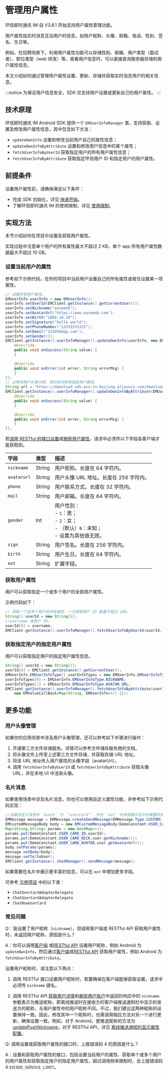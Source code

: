 # 管理用户属性

<Toc />

环信即时通讯 IM 自 V3.8.1 开始支持用户属性管理功能。

用户属性指实时消息互动用户的信息，如用户昵称、头像、邮箱、电话、性别、签名、生日等。

例如，在招聘场景下，利用用户属性功能可以存储性别、邮箱、用户类型（面试者）、职位类型（web 研发）等。查看用户信息时，可以直接查询服务器存储的用户属性信息。

本文介绍如何通过管理用户属性设置、更新、存储并获取实时消息用户的相关信息。

:::notice
为保证用户信息安全，SDK 仅支持用户设置或更新自己的用户属性。
:::

## 技术原理

环信即时通讯 IM Android SDK 提供一个 `EMUserInfoManager` 类，支持获取、设置及修改用户属性信息，其中包含如下方法：

- `updateOwnInfo` 设置和修改当前用户自己的属性信息；
- `updateOwnInfoByAttribute` 设置和修改用户信息中的某个属性；
- `fetchUserInfoByUserId` 获取指定用户的所有用户属性信息；
- `fetchUserInfoByAttribute` 获取指定环信用户 ID 和指定用户的用户属性。

## 前提条件

设置用户属性前，请确保满足以下条件：

- 完成 SDK 初始化，详见 [快速开始](quickstart.html)。
- 了解环信即时通讯 IM 的使用限制，详见 [使用限制](/product/limitation.html)。

## 实现方法

本节介绍如何在项目中设置及获取用户属性。

实现过程中注意单个用户的所有属性最大不超过 2 KB，单个 app 所有用户属性数据最大不超过 10 GB。

### 设置当前用户的属性

参考如下示例代码，在你的项目中当前用户设置自己的所有属性或者仅设置某一项属性。

```java
// 设置所有用户属性。
EMUserInfo userInfo = new EMUserInfo();
userInfo.setUserId(EMClient.getInstance().getCurrentUser());
userInfo.setNickname("easemob");
userInfo.setAvatarUrl("https://www.easemob.com");
userInfo.setBirth("2000.10.10");
userInfo.setSignature("hello world");
userInfo.setPhoneNumber("13333333333");
userInfo.setEmail("123456@qq.com");
userInfo.setGender(1);
EMClient.getInstance().userInfoManager().updateOwnInfo(userInfo, new EMValueCallBack<String>() {
    @Override
    public void onSuccess(String value) {
    }

    @Override
    public void onError(int error, String errorMsg) {
    }
});
// 以修改用户头像为例，演示如何修改指定用户属性。
String url = "https://download-sdk.oss-cn-beijing.aliyuncs.com/downloads/IMDemo/avatar/Image1.png";
EMClient.getInstance().userInfoManager().updateOwnInfoByAttribute(EMUserInfoType.AVATAR_URL, url, new EMValueCallBack<String>() {
    @Override
    public void onSuccess(String value) {
    }

    @Override
    public void onError(int error, String errorMsg) {
    }
});
```

若[调用 RESTful 的接口设置](/document/server-side/userprofile.html#设置用户属性)或[删除用户属性](/document/server-side/userprofile.html#删除用户属性)，请求中必须传以下字段各客户端才能获取到。

| 字段        | 类型   | 描述                                                                                              |
| :---------- | :----- | :------------------------------------------------------------------------------------------------ |
| `nickname`  | String | 用户昵称。长度在 64 字符内。                                                                      |
| `avatarurl` | String | 用户头像 URL 地址。长度在 256 字符内。                                                            |
| `phone`     | String | 用户联系方式。长度在 32 字符内。                                                                  |
| `mail`      | String | 用户邮箱。长度在 64 字符内。                                                                      |
| `gender`    | Int    | 用户性别：<br/> - `1`：男；<br/> - `2`：女；<br/> - （默认）`0`：未知；<br/> - 设置为其他值无效。 |
| `sign`      | String | 用户签名。长度在 256 字符内。                                                                     |
| `birth`     | String | 用户生日。长度在 64 字符内。                                                                      |
| `ext`       | String | 扩展字段。                                                                                        |

### 获取用户属性

用户可以获取指定一个或多个用户的全部用户属性。

示例代码如下：

```java
// 获取一个或多个用户的所有属性，一次调用用户 ID 数量不超过 100。
String[] userId = new String[1];
//username 指用户 ID。
userId[0] = username;
EMClient.getInstance().userInfoManager().fetchUserInfoByUserId(userId, new EMValueCallBack<Map<String, EMUserInfo>>() {});
```

### 获取指定用户的指定用户属性

用户可以获取指定用户的指定用户属性信息。

```java
String[] userId = new String[1];
userId[0] = EMClient.getInstance().getCurrentUser();
EMUserInfo.EMUserInfoType[] userInfoTypes = new EMUserInfo.EMUserInfoType[2];
userInfoTypes[0] = EMUserInfo.EMUserInfoType.NICKNAME;
userInfoTypes[1] = EMUserInfo.EMUserInfoType.AVATAR_URL;
EMClient.getInstance().userInfoManager().fetchUserInfoByAttribute(userId, userInfoTypes,
    new EMValueCallBack<Map<String, EMUserInfo>>() {});
```

## 更多功能

### 用户头像管理

如果你的应用场景中涉及用户头像管理，还可以参考如下步骤进行操作：

1. 开通第三方文件存储服务。详情可以参考文件储存服务商的文档。
2. 将头像文件上传至上述第三方文件存储，并获取存储 URL 地址。
3. 将该 URL 地址传入用户属性的头像字段（avatarUrl）。
4. 调用 `fetchUserInfoByUserId` 或 `fetchUserInfoByAttribute` 获取头像 URL，并在本地 UI 中渲染头像。

### 名片消息

如果使用场景中涉及名片消息，你也可以使用自定义属性功能，并参考如下示例代码实现：

```java
//设置自定义消息的 `event` 为 `"userCard"`，并在 `ext` 中添加展示名片所需要的用户 ID 、昵称和头像等字段。
EMMessage message = EMMessage.createSendMessage(EMMessage.Type.CUSTOM);
EMCustomMessageBody body = new EMCustomMessageBody(DemoConstant.USER_CARD_EVENT);
Map<String,String> params = new HashMap<>();
params.put(DemoConstant.USER_CARD_ID,userId);
params.put(DemoConstant.USER_CARD_NICK,user.getNickname());
params.put(DemoConstant.USER_CARD_AVATAR,user.getAvatarUrl());
body.setParams(params);
message.setBody(body);
message.setTo(toUser);
EMClient.getInstance().chatManager().sendMessage(message);
```

如果需要在名片中展示更丰富的信息，可以在 `ext` 中增加更多字段。

可参考 [示例项目](https://www.easemob.com/download/im) 中的以下类：

- `ChatUserCardAdapterDelegate`
- `ChatUserCardAdapterDelegate`
- `ChatRowUserCard`

### 常见问题

Q：我设置了用户昵称（`nickname`），但调用客户端或 RESTful API 获取用户属性时，未返回用户昵称，原因是什么？

A：你可以调用[客户端](#设置当前用户的属性) 或[RESTful API](/document/server-side/userprofile.html#设置用户属性) 设置用户昵称，例如 Android 为 `updateOwnInfo`，然后通过[客户端](#获取用户属性)或[RESTful API](/document/server-side/userprofile.html#获取用户属性) 获取用户属性，例如 Android 为 `fetchUserInfoByAttribute`。

设置用户昵称时，请注意以下两点：

1. 调用 RESTful 接口设置用户昵称时，若要确保在客户端能够获取设置，请求中必须传 `nickname` 键名。

2. 调用 RESTful API [获取用户详情](/document/server-side/account_system.html#获取用户详情)和[删除用户账户](/document/server-side/account_system.html#删除用户账号)中返回的响应中的 `nickname` 参数表示为推送昵称，即离线推送时在接收方的客户端推送通知栏中显示的发送方的昵称，与用户属性中的用户昵称不同。不过，我们建议这两种昵称的设置保持一致。因此，修改其中一个昵称时，也需调用相应方法对另一个进行更新，确保设置一致。例如，对于 Android，更推送昵称的方法为 [updatePushNickname](/document/android/push/push_display.html#设置推送通知的显示属性)，对于 RESTful API，详见 [离线推送通知的显示属性配置](/document/server-side/push.html#设置离线推送时显示的昵称)。

Q: 调用设置或获取用户属性的接口时，上报错误码 4 的原因是什么？

A：设置和获取用户属性的接口，包括设置当前用户的属性、获取单个或多个用户的用户属性和获取指定用户的指定用户属性，超过调用频率限制时，会上报错误码 4 `EXCEED_SERVICE_LIMIT`。
